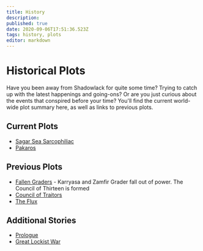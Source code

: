 ```yaml
---
title: History
description: 
published: true
date: 2020-09-06T17:51:36.523Z
tags: history, plots
editor: markdown
---
```


# Historical Plots

Have you been away from Shadowlack for quite some time? Trying to catch up with the latest happenings and going-ons? Or are you just curious about the events that conspired before your time? You'll find the current world-wide plot summary here, as well as links to previous plots.

Current Plots
--------------

* [Sagar Sea Sarcophiliac](/history/sagar-sea-sarcophiliac "wikilink")
* [Pakaros](/plots/pakaros)

Previous Plots
--------------

* [Fallen Graders](/history/fallen-graders "wikilink") - Karryasa and Zamfir Grader fall out of power. The Council of Thirteen is formed
* [Council of Traitors](/history/council-of-traitors "wikilink")
* [The Flux](/history/the-flux "wikilink")

Additional Stories
--------------

* [Prologue](/history/prologue "wikilink")
* [Great Lockist War](/history/great-lockist-war "wikilink")